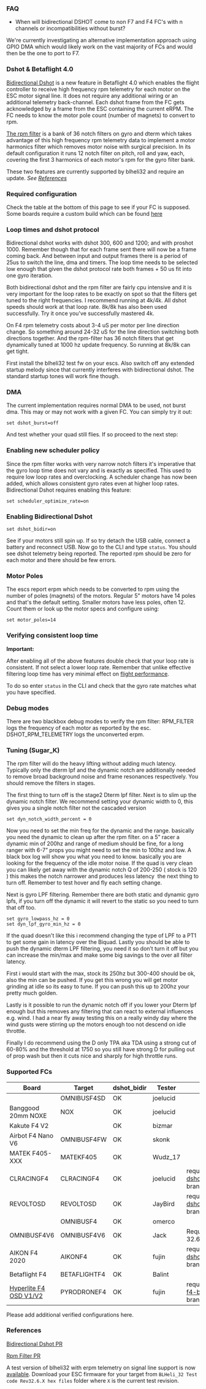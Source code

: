 ### FAQ

- When will bidirectional DSHOT come to non F7 and F4 FC's with n channels or incompatibilities without burst?

We're currently investigating an alternative implementation approach using GPIO DMA which would likely work on the vast majority of FCs and would then be the one to port to F7.

### Dshot & Betaflight 4.0

[Bidirectional Dshot](https://github.com/betaflight/betaflight/pull/7264) is a new feature in Betaflight 4.0 which enables the flight controller to receive high frequency rpm telemetry for each motor on the ESC motor signal line. It does not require any additional wiring or an additional telemetry back-channel. Each dshot frame from the FC gets acknowledged by a frame from the ESC containing the current eRPM. The FC needs to know the motor pole count (number of magnets) to convert to rpm.

[The rpm filter](https://github.com/betaflight/betaflight/pull/7271) is a bank of 36 notch filters on gyro and dterm which takes advantage of this high frequency rpm telemetry data to implement a motor harmonics filter which removes motor noise with surgical precision. In its default configuration it runs 12 notch filter on pitch, roll and yaw, each, covering the first 3 harmonics of each motor's rpm for the gyro filter bank.

These two features are currently supported by blheli32 and require an update. _See [References](#References)_

### Required configuration

Check the table at the bottom of this page to see if your FC is supposed. Some boards require a custom build which can be found [here](https://ci.betaflight.tech/job/Joelucid%20dshot%20bidir%20test/lastSuccessfulBuild/artifact/obj/)

### Loop times and dshot protocol

Bidirectional dshot works with dshot 300, 600 and 1200; and with proshot 1000. Remember though that for each frame sent there will now be a frame coming back. And between input and output frames there is a period of 25us to switch the line, dma and timers. The loop time needs to be selected low enough that given the dshot protocol rate both frames + 50 us fit into one gyro iteration. 

Both bidirectional dshot and the rpm filter are fairly cpu intensive and it is very important for the loop rates to be exactly on spot so that the filters get tuned to the right frequencies. I recommend running at 4k/4k. All dshot speeds should work at that loop rate. 8k/8k has also been used successfully. Try it once you've successfully mastered 4k.

On F4 rpm telemetry costs about 3-4 uS per motor per line direction change. So something around 24-32 uS for the line direction switching both directions together. And the rpm-filter has 36 notch filters that get dynamically tuned at 1000 hz update frequency. So running at 8k/8k can get tight.

First install the blheli32 test fw on your escs. Also switch off any extended startup melody since that currently interferes with bidirectional dshot. The standard startup tones will work fine though.

### DMA

The current implementation requires normal DMA to be used, not burst dma. This may or may not work with a given FC. You can simply try it out:

``set dshot_burst=off``

And test whether your quad still flies. If so proceed to the next step:

### Enabling new scheduler policy

Since the rpm filter works with very narrow notch filters it's imperative that the gyro loop time does not vary and is exactly as specified. This used to require low loop rates and overclocking. A scheduler change has now been added, which allows consistent gyro rates even at higher loop rates. Bidirectional Dshot requires enabling this feature:

``set scheduler_optimize_rate=on``

### Enabling Bidirectional Dshot

``set dshot_bidir=on``

See if your motors still spin up. If so try detach the USB cable, connect a battery and reconnect USB. Now go to the CLI and type ``status``. You should see dshot telemetry being reported. The reported rpm should be zero for each motor and there should be few errors.

### Motor Poles

The escs report erpm which needs to be converted to rpm using the number of poles (magnets) of the motors. Regular 5" motors have 14 poles and that's the default setting. Smaller motors have less poles, often 12. Count them or look up the motor specs and configure using:

``set motor_poles=14``

### Verifying consistent loop time

**Important:**

After enabling all of the above features double check that your loop rate is consistent. If not select a lower loop rate. Remember that unlike effective filtering loop time has very minimal effect on [flight performance](https://github.com/betaflight/betaflight/issues/7327).

To do so enter ``status`` in the CLI and check that the gyro rate matches what you have specified.

### Debug modes

There are two blackbox debug modes to verify the rpm filter: RPM_FILTER logs the frequency of each motor as reported by the esc. DSHOT_RPM_TELEMETRY logs the unconverted erpm.

### Tuning (Sugar_K)

The rpm filter will do the heavy lifting without adding much latency. Typically only the dterm lpf and the dynamic notch are additionally needed to remove broad background noise and frame resonances respectively. You should remove the filters in stages.

The first thing to turn off is the stage2 Dterm lpf filter. Next is to slim up the dynamic notch filter. We recommend setting your dynamic width to 0, this gives you a single notch filter not the cascaded version 
```
set dyn_notch_width_percent = 0
```
Now you need to set the min freq for the dynamic and the range. basically you need the dynamic to clean up after the rpm filter. on a 5” racer a dynamic min of 200hz and range of medium should be fine, for a long ranger with 6-7” props you might need to set the min to 100hz and low. A black box log will show you what you need to know. basically you are looking for the frequency of the idle motor noise. If the quad is very clean you can likely get away with the dynamic notch Q of 200-250 ( stock is 120 ) this makes the notch narrower and produces less latency 
the next thing to turn off. Remember to test hover and fly each setting change.

Next is gyro LPF filtering. Remember there are both static and dynamic gyro lpfs, if you turn off the dynamic it will revert to the static so you need to turn that off too. 
```
set gyro_lowpass_hz = 0
set dyn_lpf_gyro_min_hz = 0
```

If the quad doesn't like this i recommend changing the type of LPF to a PT1 to get some gain in latency over the Biquad. Lastly you should be able to push the dynamic dterm LPF filtering, you need it so don’t turn it off but you can increase the min/max and make some big savings to the over all filter latency.

First i would start with the max, stock its 250hz but 300-400 should be ok, also the min can be pushed. If you get this wrong you will get motor grinding at idle so its easy to tune. If you can push this up to 200hz your pretty much golden.

Lastly is it possible to run the dynamic notch off if you lower your Dterm lpf enough but this removes any filtering that can react to external influences e.g. wind. I had a near fly away testing this on a really windy day where the wind gusts were stirring up the motors enough too not descend on idle throttle.

Finally I do recommend using the D only TPA aka TDA using a strong cut of 60-80% and the threshold at 1750 so you still have strong D for pulling out of prop wash but then it cuts nice and sharply for high throttle runs.

### Supported FCs

| Board | Target | dshot_bidir | Tester | Notes |
|---|--|---|---|---|
|       | OMNIBUSF4SD | OK | joelucid |
| Banggood 20mm NOXE | NOX | OK | joelucid |
| Kakute F4 V2 | | OK | bizmar |
| Airbot F4 Nano V6 | OMNIBUSF4FW | OK | skonk |
| MATEK F405-XXX | MATEKF405 | OK | Wudz_17 |
| CLRACINGF4 | CLRACINGF4 | OK | joelucid | requires [dshot_bidir_newtargets](https://github.com/joelucid/betaflight/tree/dshot_bidir_newtargets) branch |
| REVOLTOSD | REVOLTOSD | OK | JayBird | requires [dshot_bidir_newtargets](https://github.com/joelucid/betaflight/tree/dshot_bidir_newtargets) branch |
| | OMNIBUSF4 | OK | omerco | |
|OMNIBUSF4V6| OMNIBUSF4V6 | OK | Jack | Requires ESC FW 32.6.2 |
| AIKON F4 2020 | AIKONF4 | OK | fujin | requires [dshot_bidir_newtargets](https://github.com/joelucid/betaflight/tree/dshot_bidir_newtargets) branch |
| Betaflight F4 | BETAFLIGHTF4 | OK | Balint | |
| [Hyperlite F4 OSD V1/V2](https://pyrodrone.com/products/hyperlite-f4-osd) | PYRODRONEF4 | OK | fujin | requires [pyrodrone-f4-bidir-support](https://github.com/fujin/betaflight/tree/pyrodronef4-bidir-support) branch |

Please add additional verified configurations here.

### References

[Bidirectional Dshot PR](https://github.com/betaflight/betaflight/pull/7264)

[Rpm Filter PR](https://github.com/betaflight/betaflight/pull/7271)

A test version of blheli32 with erpm telemetry on signal line support is now [available](https://github.com/bitdump/BLHeli/tree/master/BLHeli_32%20ARM). Download your ESC firmware for your target from `BLHeli_32 Test code Rev32.6.X hex files` folder where `X` is the current test revision.